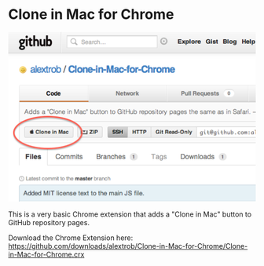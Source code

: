 # Clone in Mac for Chrome

![A GitHub repository page being displayed in Google Chrome with a "Clone in Mac" button on it.](https://github.com/alextrob/Clone-in-Mac-for-Chrome/raw/master/screenshot.png)

This is a very basic Chrome extension that adds a "Clone in Mac" button to GitHub repository pages.

Download the Chrome Extension here: <https://github.com/downloads/alextrob/Clone-in-Mac-for-Chrome/Clone-in-Mac-for-Chrome.crx>